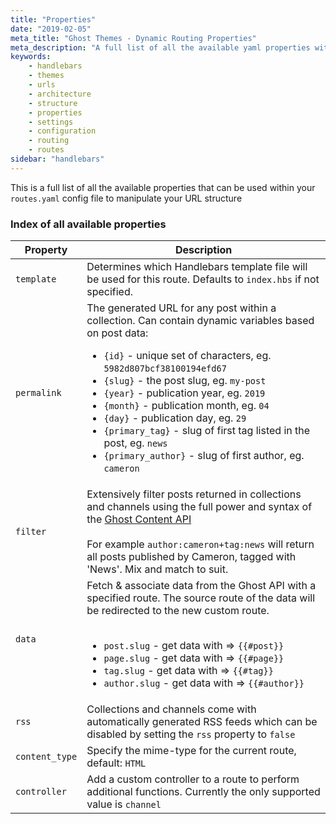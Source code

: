 ```yaml
---
title: "Properties"
date: "2019-02-05"
meta_title: "Ghost Themes - Dynamic Routing Properties"
meta_description: "A full list of all the available yaml properties within Ghost's routes.yaml configuration settings file, and how to use them correctly."
keywords:
    - handlebars
    - themes
    - urls
    - architecture
    - structure
    - properties
    - settings
    - configuration
    - routing
    - routes
sidebar: "handlebars"
---
```


This is a full list of all the available properties that can be used within your `routes.yaml` config file to manipulate your URL structure

### Index of all available properties

|Property|Description|
|--------|-----------|
|`template`|Determines which Handlebars template file will be used for this route. Defaults to `index.hbs` if not specified.|
|`permalink`|The generated URL for any post within a collection. Can contain dynamic variables based on post data:<ul><li>`{id}` - unique set of characters, eg. `5982d807bcf38100194efd67`</li><li>`{slug}` - the post slug, eg. `my-post`</li><li>`{year}` - publication year, eg. `2019`</li><li>`{month}` - publication month, eg. `04`</li><li>`{day}` - publication day, eg. `29`</li><li>`{primary_tag}` - slug of first tag listed in the post, eg. `news`</li><li>`{primary_author}` - slug of first author, eg. `cameron`</li></ul>|
|`filter`|Extensively filter posts returned in collections and channels using the full power and syntax of the [Ghost Content API](/api/content/#filtering)<br><br>For example `author:cameron+tag:news` will return all posts published by Cameron, tagged with 'News'. Mix and match to suit.|
|`data`|Fetch & associate data from the Ghost API with a specified route. The source route of the data will be redirected to the new custom route. <br><br><ul><li>`post.slug` - get data with => `{{#post}}`</li><li>`page.slug` - get data with => `{{#page}}`</li><li>`tag.slug` - get data with => `{{#tag}}`</li><li>`author.slug` - get data with => `{{#author}}`</li></ul>|
|`rss`|Collections and channels come with automatically generated RSS feeds which can be disabled by setting the `rss` property to `false`|
|`content_type`|Specify the mime-type for the current route, default: `HTML`|
|`controller`|Add a custom controller to a route to perform additional functions. Currently the only supported value is `channel`|
